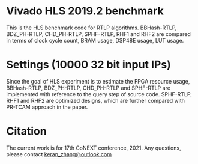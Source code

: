 # Vivado HLS 2019.2 benchmark
This is the HLS benchmark code for RTLP algorithms. BBHash-RTLP, BDZ_PH-RTLP, CHD_PH-RTLP, SPHF-RTLP, RHF1 and RHF2 are compared in terms of clock cycle count, BRAM usage, DSP48E usage, LUT usage.

# Settings (10000 32 bit input IPs)
Since the goal of HLS experiment is to estimate the FPGA resource usage,
BBHash-RTLP, BDZ_PH-RTLP, CHD_PH-RTLP and SPHF-RTLP are implemented with reference to the query step of source code.
SPHF-RTLP, RHF1 and RHF2 are optimized designs, which are further compared with PR-TCAM approach in the paper.

# Citation
The current work is for 17th CoNEXT conference, 2021.
Any questions, please contact keran_zhang@outlook.com
